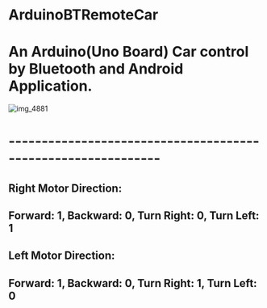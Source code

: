 # ArduinoBTRemoteCar
# An Arduino(Uno Board) Car control by Bluetooth and Android Application.
![img_4881](https://cloud.githubusercontent.com/assets/17190835/25061894/9fc841fe-21f2-11e7-9847-ec97910809cc.JPG)
# -------------------------------------------------------------

## Right Motor Direction:
## Forward: 1, Backward: 0, Turn Right: 0, Turn Left: 1
## Left Motor Direction:
## Forward: 1, Backward: 0, Turn Right: 1, Turn Left: 0
